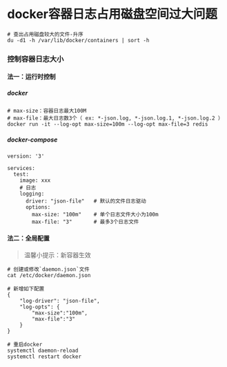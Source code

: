 # docker容器日志占用磁盘空间过大问题

```shell
# 查出占用磁盘较大的文件-升序
du -d1 -h /var/lib/docker/containers | sort -h
```

### 控制容器日志大小

#### 法一：运行时控制

##### docker

```shell
# max-size：容器日志最大100M
# max-file：最大日志数3个（ ex: *-json.log, *-json.log.1, *-json.log.2 ）
docker run -it --log-opt max-size=100m --log-opt max-file=3 redis
```

##### docker-compose

```shell
version: '3'

services:
  test:
    image: xxx 
    # 日志
    logging:
      driver: "json-file"   # 默认的文件日志驱动
      options:
        max-size: "100m"    # 单个日志文件大小为100m
        max-file: "3"       # 最多3个日志文件
```

#### 法二：全局配置

> 温馨小提示：新容器生效

```shell
# 创建或修改`daemon.json`文件
cat /etc/docker/daemon.json

# 新增如下配置
{
    "log-driver": "json-file",
    "log-opts": {
        "max-size":"100m", 
        "max-file":"3"
    }
}

# 重启docker
systemctl daemon-reload
systemctl restart docker
```
